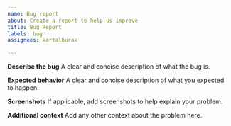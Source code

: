 ```yaml
---
name: Bug report
about: Create a report to help us improve
title: Bug Report
labels: bug
assignees: kartalburak

---
```


**Describe the bug**
A clear and concise description of what the bug is.

**Expected behavior**
A clear and concise description of what you expected to happen.

**Screenshots**
If applicable, add screenshots to help explain your problem.

**Additional context**
Add any other context about the problem here.
